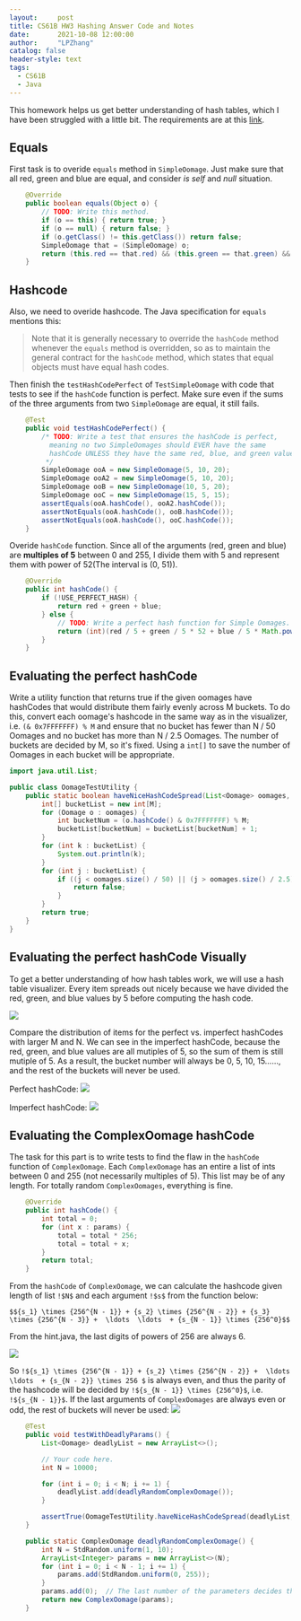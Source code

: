 ```yaml
---
layout:     post
title: CS61B HW3 Hashing Answer Code and Notes
date:       2021-10-08 12:00:00
author:     "LPZhang"
catalog: false
header-style: text
tags: 
  - CS61B
  - Java
---
```



This homework helps us get better understanding of hash tables, which I have been struggled with a little bit. The requirements are at this [link](https://sp18.datastructur.es/materials/hw/hw3/hw3).

## Equals
First task is to overide `equals` method in `SimpleOomage`. Just make sure that all red, green and blue are equal, and consider *is self* and *null* situation.

```java
	@Override
    public boolean equals(Object o) {
        // TODO: Write this method.
        if (o == this) { return true; }
        if (o == null) { return false; }
        if (o.getClass() != this.getClass()) return false;
        SimpleOomage that = (SimpleOomage) o;
        return (this.red == that.red) && (this.green == that.green) && (this.blue == that.blue);
    }
```

## Hashcode
Also, we need to overide hashcode.
The Java specification for `equals` mentions this: 
> Note that it is generally necessary to override the `hashCode` method whenever the `equals` method is overridden, so as to maintain the general contract for the `hashCode` method, which states that equal objects must have equal hash codes.

Then finish the `testHashCodePerfect` of `TestSimpleOomage` with code that tests to see if the `hashCode` function is perfect. Make sure even if the sums of the three arguments from two `SimpleOomage` are equal, it still fails.

```java
    @Test
    public void testHashCodePerfect() {
        /* TODO: Write a test that ensures the hashCode is perfect,
          meaning no two SimpleOomages should EVER have the same
          hashCode UNLESS they have the same red, blue, and green values!
         */
        SimpleOomage ooA = new SimpleOomage(5, 10, 20);
        SimpleOomage ooA2 = new SimpleOomage(5, 10, 20);
        SimpleOomage ooB = new SimpleOomage(10, 5, 20);
        SimpleOomage ooC = new SimpleOomage(15, 5, 15);
        assertEquals(ooA.hashCode(), ooA2.hashCode());
        assertNotEquals(ooA.hashCode(), ooB.hashCode());
        assertNotEquals(ooA.hashCode(), ooC.hashCode());
    }
```

Overide `hashCode` function. Since all of the arguments (red, green and blue) are **multiples of 5** between 0 and 255, I divide them with 5 and represent them with power of 52(The interval is (0, 51)).

```java
    @Override
    public int hashCode() {
        if (!USE_PERFECT_HASH) {
            return red + green + blue;
        } else {
            // TODO: Write a perfect hash function for Simple Oomages.
            return (int)(red / 5 + green / 5 * 52 + blue / 5 * Math.pow(52, 2));
        }
    }
```

## Evaluating the perfect hashCode
Write a utility function that returns true if the given oomages have hashCodes that would distribute them fairly evenly across M buckets. To do this, convert each oomage's hashcode in the same way as in the visualizer, i.e. `(& 0x7FFFFFFF) % M` and ensure that no bucket has fewer than N / 50 Oomages and no bucket has more than N / 2.5 Oomages.
The number of buckets are decided by M, so it's fixed. Using a `int[]` to save the number of Oomages in each bucket will be appropriate.

```java
import java.util.List;

public class OomageTestUtility {
    public static boolean haveNiceHashCodeSpread(List<Oomage> oomages, int M) {
        int[] bucketList = new int[M];
        for (Oomage o : oomages) {
            int bucketNum = (o.hashCode() & 0x7FFFFFFF) % M;
            bucketList[bucketNum] = bucketList[bucketNum] + 1;
        }
        for (int k : bucketList) {
            System.out.println(k);
        }
        for (int j : bucketList) {
            if ((j < oomages.size() / 50) || (j > oomages.size() / 2.5)) {
                return false;
            }
        }
        return true;
    }
}
```

## Evaluating the perfect hashCode Visually

To get a better understanding of how hash tables work, we will use a hash table visualizer. Every item spreads out nicely because we have divided the red, green, and blue values by 5 before computing the hash code.

![](https://github.com/Ramer42/Ramer42.github.io/blob/master/img/in-post/2021-10-08-CS61B-HW3/visualization-2.jpg?raw=true)

Compare the distribution of items for the perfect vs. imperfect hashCodes with larger M and N. We can see in the imperfect hashCode, because the red, green, and blue values are all mutiples of 5, so the sum of them is still mutiple of 5. As a result, the bucket number will always be 0, 5, 10, 15……, and the rest of the buckets will never be used.

Perfect hashCode:
![](https://github.com/Ramer42/Ramer42.github.io/blob/master/img/in-post/2021-10-08-CS61B-HW3/visualization-3.gif?raw=true)

Imperfect hashCode:
![](https://github.com/Ramer42/Ramer42.github.io/blob/master/img/in-post/2021-10-08-CS61B-HW3/visualization-4.gif?raw=true)

## Evaluating the ComplexOomage hashCode

The task for this part is to write tests to find the flaw in the `hashCode` function of `ComplexOomage`. Each `ComplexOomage` has an entire a list of ints between 0 and 255 (not necessarily multiples of 5). This list may be of any length. For totally random `ComplexOomages`, everything is fine.
```java
    @Override
    public int hashCode() {
        int total = 0;
        for (int x : params) {
            total = total * 256;
            total = total + x;
        }
        return total;
    }
```
From the `hashCode` of `ComplexOomage`, we can calculate the hashcode given length of list `!$N$` and each argument `!$s$` from the function below:
```mathjax!
$${s_1} \times {256^{N - 1}} + {s_2} \times {256^{N - 2}} + {s_3} \times {256^{N - 3}} +  \ldots  \ldots  + {s_{N - 1}} \times {256^0}$$
```
From the hint.java, the last digits of powers of 256 are always 6. 

 ![](https://github.com/Ramer42/Ramer42.github.io/blob/master/img/in-post/2021-10-08-CS61B-HW3/visualization-5.jpg?raw=true)

So `!${s_1} \times {256^{N - 1}} + {s_2} \times {256^{N - 2}} +  \ldots  \ldots  + {s_{N - 2}} \times 256 $` is always even, and thus the parity of the hashcode will be decided by `!${s_{N - 1}} \times {256^0}$`, i.e. `!${s_{N - 1}}$`. If the last arguments of `ComplexOomages` are always even or odd, the rest of buckets will never be used:
 ![](https://github.com/Ramer42/Ramer42.github.io/blob/master/img/in-post/2021-10-08-CS61B-HW3/visualization-6.jpg?raw=true)
```java
 	@Test
    public void testWithDeadlyParams() {
        List<Oomage> deadlyList = new ArrayList<>();

        // Your code here.
        int N = 10000;

        for (int i = 0; i < N; i += 1) {
            deadlyList.add(deadlyRandomComplexOomage());
        }

        assertTrue(OomageTestUtility.haveNiceHashCodeSpread(deadlyList, 10));
    }

    public static ComplexOomage deadlyRandomComplexOomage() {
        int N = StdRandom.uniform(1, 10);
        ArrayList<Integer> params = new ArrayList<>(N);
        for (int i = 0; i < N - 1; i += 1) {
            params.add(StdRandom.uniform(0, 255));
        }
        params.add(0);  // The last number of the parameters decides the last digit of the hashcode, since decides the bucket number
        return new ComplexOomage(params);
    }
```
